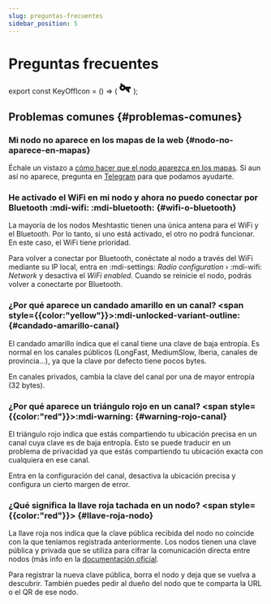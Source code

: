 ```yaml
---
slug: preguntas-frecuentes
sidebar_position: 5
---
```


# Preguntas frecuentes

<!-- El icono no existe, así que he cogido el de la llave y le he puesto un rectángulo, rotado unos 45º, a modo de tachado. -->
export const KeyOffIcon = () => (
<svg xmlns="http://www.w3.org/2000/svg" width="24" height="24" viewBox="0 0 24 24" width="1em" height="1em" class="iconify">
<path fill="currentColor" d="M7 14c-1.1 0-2-.9-2-2s.9-2 2-2s2 .9 2 2s-.9 2-2 2m5.6-4c-.8-2.3-3-4-5.6-4c-3.3 0-6 2.7-6 6s2.7 6 6 6c2.6 0 4.8-1.7 5.6-4H16v4h4v-4h3v-4z"/>
<rect x="22" y="-5" transform="matrix(.707 -.707 .707 .707 -9.941 24)" fill="currentColor" width="3" height="24"/>
</svg>
);

## Problemas comunes {#problemas-comunes}

### Mi nodo no aparece en los mapas de la web {#nodo-no-aparece-en-mapas}

Échale un vistazo a [cómo hacer que el nodo aparezca en los mapas](mapas.md#como-aparecer-en-mapas).
Si aun así no aparece, pregunta en [Telegram](https://t.me/meshtastic_es) para que podamos ayudarte.

### He activado el WiFi en mi nodo y ahora no puedo conectar por Bluetooth :mdi-wifi: :mdi-bluetooth: {#wifi-o-bluetooth}

La mayoría de los nodos Meshtastic tienen una única antena para el WiFi y el Bluetooth. Por lo tanto, si uno está
activado, el otro no podrá funcionar. En este caso, el WiFi tiene prioridad.

Para volver a conectar por Bluetooth, conéctate al nodo a través del WiFi mediante su IP local,
entra en :mdi-settings: _Radio configuration_ › :mdi-wifi: _Network_ y desactiva el _WiFi enabled_. Cuando se reinicie
el nodo, podrás volver a conectarte por Bluetooth.

### ¿Por qué aparece un candado amarillo en un canal? <span style={{color:"yellow"}}>:mdi-unlocked-variant-outline:</span> {#candado-amarillo-canal}

El candado amarillo indica que el canal tiene una clave de baja entropía. Es normal en los canales públicos (LongFast,
MediumSlow, Iberia, canales de provincia...), ya que la clave por defecto tiene pocos bytes.

En canales privados, cambia la clave del canal por una de mayor entropía (32 bytes).

### ¿Por qué aparece un triángulo rojo en un canal? <span style={{color:"red"}}>:mdi-warning:</span> {#warning-rojo-canal}

El triángulo rojo indica que estás compartiendo tu ubicación precisa en un canal cuya clave es de baja entropía. Esto se
puede traducir en un problema de privacidad ya que estás compartiendo tu ubicación exacta con cualquiera en ese canal.

Entra en la configuración del canal, desactiva la ubicación precisa y configura un cierto margen de error.

### ¿Qué significa la llave roja tachada en un nodo? <span style={{color:"red"}}><KeyOffIcon /></span> {#llave-roja-nodo}

La llave roja nos indica que la clave pública recibida del nodo no coincide con la que teníamos registrada anteriormente.
Los nodos tienen una clave pública y privada que se utiliza para cifrar la comunicación directa entre nodos (más info en
la [documentación oficial](https://meshtastic.org/docs/overview/encryption/).

Para registrar la nueva clave pública, borra el nodo y deja que se vuelva a descubrir. También puedes pedir al dueño del
nodo que te comparta la URL o el QR de ese nodo.
